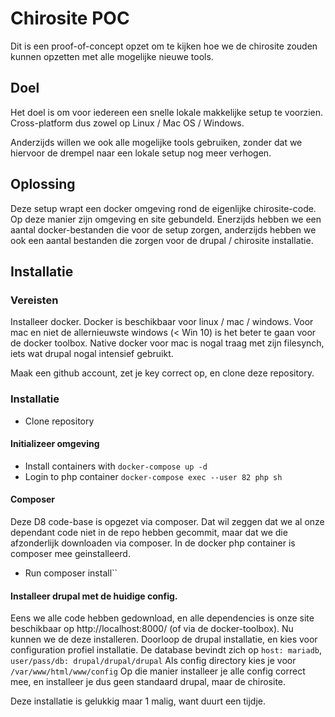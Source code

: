 # Chirosite POC

Dit is een proof-of-concept opzet om te kijken hoe we de chirosite 
zouden kunnen opzetten met alle mogelijke nieuwe tools. 

## Doel

Het doel is om voor iedereen een snelle lokale makkelijke setup te 
voorzien. Cross-platform dus zowel op Linux / Mac OS / Windows. 

Anderzijds willen we ook alle mogelijke tools gebruiken, zonder dat we
hiervoor de drempel naar een lokale setup nog meer verhogen. 

## Oplossing

Deze setup wrapt een docker omgeving rond de eigenlijke chirosite-code. 
Op deze manier zijn omgeving en site gebundeld. Enerzijds hebben we 
een aantal docker-bestanden die voor de setup zorgen, anderzijds hebben
we ook een aantal bestanden die zorgen voor de drupal / chirosite installatie.

## Installatie

### Vereisten

Installeer docker. Docker is beschikbaar voor linux / mac / windows. 
Voor mac en niet de allernieuwste windows (< Win 10) is het beter te 
gaan voor de docker toolbox. Native docker voor mac is nogal traag
met zijn filesynch, iets wat drupal nogal intensief gebruikt. 

Maak een github account, zet je key correct op, en clone deze repository.

### Installatie

* Clone repository

#### Initializeer omgeving

* Install containers with `docker-compose up -d`
* Login to php container `docker-compose exec --user 82 php sh`

#### Composer

Deze D8 code-base is opgezet via composer. Dat wil zeggen dat we al onze
dependant code niet in de repo hebben gecommit, maar dat we die afzonderlijk
downloaden via composer. In de docker php container is composer mee geinstalleerd.

* Run composer install``

#### Installeer drupal met de huidige config.

Eens we alle code hebben gedownload, en alle dependencies is onze site
beschikbaar op http://localhost:8000/ (of via de docker-toolbox). 
Nu kunnen we de deze installeren. Doorloop de drupal installatie, en 
kies voor configuration profiel installatie. De database bevindt zich op
`host: mariadb`, `user/pass/db: drupal/drupal/drupal` Als config 
directory kies je voor  `/var/www/html/www/config` Op die manier 
installeer je alle config correct mee, en installeer je dus geen 
standaard drupal, maar de chirosite. 

Deze installatie is gelukkig maar 1 malig, want duurt een tijdje. 

